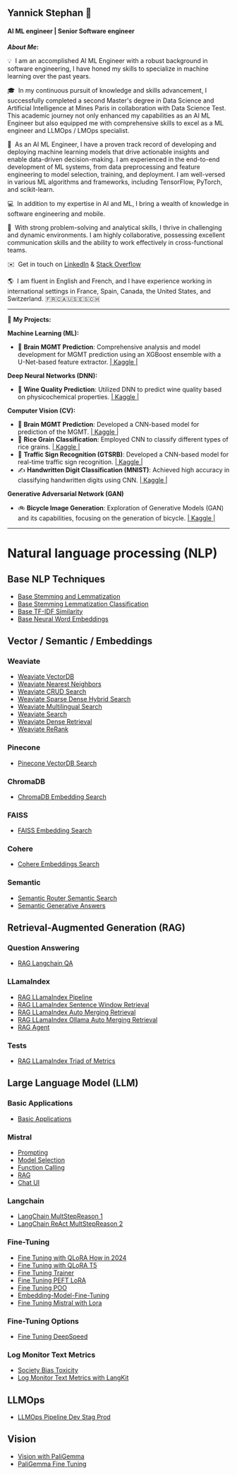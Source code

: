 ## Yannick Stephan 👋
#### AI ML engineer | Senior Software engineer 

<b>*About Me*:</b>

💡 &nbsp;I am an accomplished AI ML Engineer with a robust background in software engineering, I have honed my skills to specialize in machine learning over the past years.

🎓 &nbsp;In my continuous pursuit of knowledge and skills advancement, I successfully completed a second Master's degree in Data Science and Artificial Intelligence at Mines Paris in collaboration with Data Science Test. This academic journey not only enhanced my capabilities as an AI ML Engineer but also equipped me with comprehensive skills to excel as a ML engineer and LLMOps / LMOps specialist.

🔬 &nbsp;As an AI ML Engineer, I have a proven track record of developing and deploying machine learning models that drive actionable insights and enable data-driven decision-making. I am experienced in the end-to-end development of ML systems, from data preprocessing and feature engineering to model selection, training, and deployment. I am well-versed in various ML algorithms and frameworks, including TensorFlow, PyTorch, and scikit-learn.

💻 &nbsp;In addition to my expertise in AI and ML, I bring a wealth of knowledge in software engineering and mobile.

🌟 &nbsp;With strong problem-solving and analytical skills, I thrive in challenging and dynamic environments. I am highly collaborative, possessing excellent communication skills and the ability to work effectively in cross-functional teams.

✉️ &nbsp;Get in touch on [LinkedIn](https://www.linkedin.com/in/yannick-stephan/) & [Stack Overflow](https://stackoverflow.com/users/3765457/yannsteph) 

🌎 &nbsp;I am fluent in English and French, and I have experience working in international settings in France, Spain, Canada, the United States, and Switzerland.
🇫🇷🇨🇦🇺🇸🇪🇸🇨🇭

* * *

📂 **My Projects:**

**Machine Learning (ML):**

*   🧠 **Brain MGMT Prediction**: Comprehensive analysis and model development for MGMT prediction using an XGBoost ensemble with a U-Net-based feature extractor. [| Kaggle |](https://www.kaggle.com/code/yannicksteph/u-net-cv-brain-prediction)

**Deep Neural Networks (DNN):**

*   🍷 **Wine Quality Prediction**: Utilized DNN to predict wine quality based on physicochemical properties. [| Kaggle |](https://www.kaggle.com/code/yannicksteph/dnn-wine-prediction)

**Computer Vision (CV):**

*   🧠 **Brain MGMT Prediction**: Developed a CNN-based model for prediction of the MGMT. [| Kaggle |](https://www.kaggle.com/code/yannicksteph/cnn-cv-brain-prediction)
*   🌾 **Rice Grain Classification**: Employed CNN to classify different types of rice grains. [| Kaggle |](https://www.kaggle.com/code/yannicksteph/cnn-cv-rice-classification)
*   🚦 **Traffic Sign Recognition (GTSRB)**: Developed a CNN-based model for real-time traffic sign recognition. [| Kaggle |](https://www.kaggle.com/code/yannicksteph/cnn-cv-gtsrb-classification)
*   ✍️ **Handwritten Digit Classification (MNIST)**: Achieved high accuracy in classifying handwritten digits using CNN. [| Kaggle |](https://www.kaggle.com/code/yannicksteph/cnn-cv-mnist-classification)

**Generative Adversarial Network (GAN)** 

*   🚲 **Bicycle Image Generation**: Exploration of Generative Models (GAN) and its capabilities, focusing on the generation of bicycle. [| Kaggle |](https://www.kaggle.com/yannicksteph/wgan-gp-gm-quickdraw-image-generation/)

* * *
# Natural language processing (NLP)

## Base NLP Techniques
- [Base Stemming and Lemmatization](https://github.com/YanSte/NLP-Stemming-and-Lemmatization)
- [Base Stemming Lemmatization Classification](https://github.com/YanSte/NLP-Stemming-Lemmatization-Classification)
- [Base TF-IDF Similarity](https://github.com/YanSte/NLP-TF-IDF-Similarity)
- [Base Neural Word Embeddings](https://github.com/YanSte/NLP-Neural-Word-Embeddings)

## Vector / Semantic / Embeddings

### Weaviate 
- [Weaviate VectorDB](https://github.com/YanSte/NLP-LLM-VectorDB-Weaviate)
- [Weaviate Nearest Neighbors](https://github.com/YanSte/NLP-HNSW-Weaviate-Nearest-Neighbors)
- [Weaviate CRUD Search](https://github.com/YanSte/NLP-Weaviate-Vector-CRUD-Search)
- [Weaviate Sparse Dense Hybrid Search](https://github.com/YanSte/NLP-Weaviate-Sparse-Dense-Hybrid-Search)
- [Weaviate Multilingual Search](https://github.com/YanSte/NLP-Weaviate-Multilingual-RAG-Search)
- [Weaviate Search](https://github.com/YanSte/NLP-Weaviate-Semantic-Search-Search)
- [Weaviate Dense Retrieval](https://github.com/YanSte/NLP-Semantic-Search-Dense-Retrieval)
- [Weaviate ReRank](https://github.com/YanSte/NLP-Semantic-Search-Rerank)

### Pinecone
- [Pinecone VectorDB Search](https://github.com/YanSte/NLP-LLM-VectorDB-Pinecone)

### ChromaDB
- [ChromaDB Embedding Search](https://github.com/YanSte/NLP-LLM-Vector-Embeddings-DB-Search)

### FAISS
- [FAISS Embedding Search](https://github.com/YanSte/NLP-LLM-Vector-Embeddings-DB-Search)

### Cohere
- [Cohere Embeddings Search](https://github.com/YanSte/NLP-Cohere-Semantic-Search-Embeddings)

### Semantic 
- [Semantic Router Semantic Search](https://github.com/YanSte/NLP-Semantic-Router-Semantic-Search)
- [Semantic Generative Answers](https://github.com/YanSte/NLP-Semantic-Search-Generative-Answers)

## Retrieval-Augmented Generation (RAG)

### Question Answering
- [RAG Langchain QA](https://www.kaggle.com/code/yannicksteph/nlp-llm-langchain-rag-qa-data)

### LLamaIndex
- [RAG LLamaIndex Pipeline](https://github.com/YanSte/NLP-LLamaIndex-Advanced-RAG-Pipeline)
- [RAG LLamaIndex Sentence Window Retrieval](https://github.com/YanSte/NLP-RAG-LLamaIndex-Sentence-Window-Retrieval)
- [RAG LLamaIndex Auto Merging Retrieval](https://github.com/YanSte/NLP-RAG-LLamaIndex-Auto-Merging-Retrieval)
- [RAG LLamaIndex Ollama Auto Merging Retrieval](https://github.com/YanSte/NLP-RAG-LLamaIndex-Ollama-Auto-Merging-Retrieval)
- [RAG Agent](https://github.com/YanSte/NLP-RAG-LLamaIndex-Agent-with-RAG)

### Tests
- [RAG LLamaIndex Triad of Metrics](https://github.com/YanSte/NLP-RAG-LLamaIndex-Triad-of-Metrics/)

## Large Language Model (LLM)

### Basic Applications
- [Basic Applications](https://github.com/YanSte/NLP-LLM-Basic-Applications)

### Mistral
- [Prompting](https://github.com/YanSte/NLP-Mistral-Prompting)
- [Model Selection](https://github.com/YanSte/NLP-Mistral-Prompting)
- [Function Calling](https://github.com/YanSte/NLP-Mistral-Function-Calling)
- [RAG](https://github.com/YanSte/NLP-Mistral-RAG)
- [Chat UI](https://github.com/YanSte/NLP-Mistral-Chat-UI)
  
### Langchain
- [LangChain MultStepReason 1](https://github.com/YanSte/NLP-LLM-LangChain-Multi-Step-Reasoning-Part-1)
- [LangChain ReAct MultStepReason 2](https://github.com/YanSte/NLP-LLM-LangChain-ReAct-MultStepReason-2)

### Fine-Tuning
- [Fine Tuning with QLoRA How in 2024](https://github.com/YanSte/NLP-LLM-Fine-tuning-Llame-2-QLoRA-2024)
- [Fine Tuning with QLoRA T5](https://github.com/YanSte/NLP-LLM-Fine-tuning-QA-LoRA-T5)
- [Fine Tuning Trainer](https://github.com/YanSte/NLP-LLM-Fine-Tuning-Trainer)
- [Fine Tuning PEFT LoRA](https://github.com/YanSte/NLP-PEFT-LoRA-DialogSum-Dialogue-Summarize)
- [Fine Tuning POO](https://github.com/YanSte/NLP-PPO-DialogSum-Less-Toxic-Summarize)
- [Embedding-Model-Fine-Tuning](https://github.com/YanSte/Embedding-Model-Fine-Tuning)
- [Fine Tuning Mistral with Lora](https://github.com/YanSte/NLP-Fine-Tuning-Mistral)

### Fine-Tuning Options
- [Fine Tuning DeepSpeed](https://github.com/YanSte/NLP-LLM-Fine-tuning-DeepSpeed)

### Log Monitor Text Metrics
- [Society Bias Toxicity](https://github.com/YanSte/NLP-LLM-Society-Bias-Toxicity)
- [Log Monitor Text Metrics with LangKit](https://github.com/YanSte/NLP-Log-Monitor-Metrics-WhyLab-LangKit)

## LLMOps
- [LLMOps Pipeline Dev Stag Prod](https://github.com/YanSte/NLP-LLM-LLMOps-Pipeline-Dev-Stag-Prod)

## Vision
- [Vision with PaliGemma](https://github.com/YanSte/NLP-Vision-PaliGemma/tree/main)
- [PaliGemma Fine Tuning](https://github.com/YanSte/NLP-Vision-PaliGemma-Fine-Tuning)



